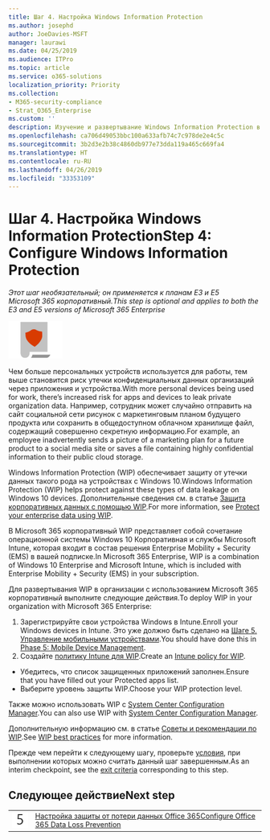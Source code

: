 ```yaml
---
title: Шаг 4. Настройка Windows Information Protection
ms.author: josephd
author: JoeDavies-MSFT
manager: laurawi
ms.date: 04/25/2019
ms.audience: ITPro
ms.topic: article
ms.service: o365-solutions
localization_priority: Priority
ms.collection:
- M365-security-compliance
- Strat_O365_Enterprise
ms.custom: ''
description: Изучение и развертывание Windows Information Protection в Microsoft 365.
ms.openlocfilehash: ca706d49053bbc100a633afb74c7c978de2e4c5c
ms.sourcegitcommit: 3b2d3e2b38c4860db977e73dda119a465c669fa4
ms.translationtype: HT
ms.contentlocale: ru-RU
ms.lasthandoff: 04/26/2019
ms.locfileid: "33353109"
---
```

# <a name="step-4-configure-windows-information-protection"></a><span data-ttu-id="46796-103">Шаг 4. Настройка Windows Information Protection</span><span class="sxs-lookup"><span data-stu-id="46796-103">Step 4: Configure Windows Information Protection</span></span>

<span data-ttu-id="46796-104">*Этот шаг необязательный; он применяется к планам E3 и E5 Microsoft 365 корпоративный.*</span><span class="sxs-lookup"><span data-stu-id="46796-104">*This step is optional and applies to both the E3 and E5 versions of Microsoft 365 Enterprise*</span></span>

![](./media/deploy-foundation-infrastructure/infoprotection_icon-small.png)

<span data-ttu-id="46796-105">Чем больше персональных устройств используется для работы, тем выше становится риск утечки конфиденциальных данных организаций через приложения и устройства.</span><span class="sxs-lookup"><span data-stu-id="46796-105">With more personal devices being used for work, there’s increased risk for apps and devices to leak private organization data.</span></span> <span data-ttu-id="46796-106">Например, сотрудник может случайно отправить на сайт социальной сети рисунок с маркетинговым планом будущего продукта или сохранить в общедоступном облачном хранилище файл, содержащий совершенно секретную информацию.</span><span class="sxs-lookup"><span data-stu-id="46796-106">For example, an employee inadvertently sends a picture of a marketing plan for a future product to a social media site or saves a file containing highly confidential information to their public cloud storage.</span></span> 

<span data-ttu-id="46796-107">Windows Information Protection (WIP) обеспечивает защиту от утечки данных такого рода на устройствах с Windows 10.</span><span class="sxs-lookup"><span data-stu-id="46796-107">Windows Information Protection (WIP) helps protect against these types of data leakage on Windows 10 devices.</span></span> <span data-ttu-id="46796-108">Дополнительные сведения см. в статье [Защита корпоративных данных с помощью WIP](https://docs.microsoft.com/windows/security/information-protection/windows-information-protection/protect-enterprise-data-using-wip).</span><span class="sxs-lookup"><span data-stu-id="46796-108">For more information, see [Protect your enterprise data using WIP](https://docs.microsoft.com/windows/security/information-protection/windows-information-protection/protect-enterprise-data-using-wip).</span></span>

<span data-ttu-id="46796-109">В Microsoft 365 корпоративный WIP представляет собой сочетание операционной системы Windows 10 Корпоративная и службы Microsoft Intune, которая входит в состав решения Enterprise Mobility + Security (EMS) в вашей подписке.</span><span class="sxs-lookup"><span data-stu-id="46796-109">In Microsoft 365 Enterprise, WIP is a combination of Windows 10 Enterprise and Microsoft Intune, which is included with Enterprise Mobility + Security (EMS) in your subscription.</span></span> 

<span data-ttu-id="46796-110">Для развертывания WIP в организации с использованием Microsoft 365 корпоративный выполните следующие действия.</span><span class="sxs-lookup"><span data-stu-id="46796-110">To deploy WIP in your organization with Microsoft 365 Enterprise:</span></span>

1. <span data-ttu-id="46796-111">Зарегистрируйте свои устройства Windows в Intune.</span><span class="sxs-lookup"><span data-stu-id="46796-111">Enroll your Windows devices in Intune.</span></span> <span data-ttu-id="46796-112">Это уже должно быть сделано на [Шаге 5. Управление мобильными устройствами](mobility-infrastructure.md).</span><span class="sxs-lookup"><span data-stu-id="46796-112">You should have done this in [Phase 5: Mobile Device Management](mobility-infrastructure.md).</span></span>
2. <span data-ttu-id="46796-113">Создайте [политику Intune для WIP](https://docs.microsoft.com/windows/security/information-protection/windows-information-protection/create-wip-policy-using-intune-azure).</span><span class="sxs-lookup"><span data-stu-id="46796-113">Create an [Intune policy for WIP](https://docs.microsoft.com/windows/security/information-protection/windows-information-protection/create-wip-policy-using-intune-azure).</span></span>
  - <span data-ttu-id="46796-114">Убедитесь, что список защищенных приложений заполнен.</span><span class="sxs-lookup"><span data-stu-id="46796-114">Ensure that you have filled out your Protected apps list.</span></span>
  - <span data-ttu-id="46796-115">Выберите уровень защиты WIP.</span><span class="sxs-lookup"><span data-stu-id="46796-115">Choose your WIP protection level.</span></span>

<span data-ttu-id="46796-116">Также можно использовать WIP с [System Center Configuration Manager](https://docs.microsoft.com/windows/security/information-protection/windows-information-protection/overview-create-wip-policy-sccm).</span><span class="sxs-lookup"><span data-stu-id="46796-116">You can also use WIP with [System Center Configuration Manager](https://docs.microsoft.com/windows/security/information-protection/windows-information-protection/overview-create-wip-policy-sccm).</span></span> 

<span data-ttu-id="46796-117">Дополнительную информацию см. в статье [Советы и рекомендации по WIP]( https://docs.microsoft.com/windows/security/information-protection/windows-information-protection/guidance-and-best-practices-wip).</span><span class="sxs-lookup"><span data-stu-id="46796-117">See [WIP best practices]( https://docs.microsoft.com/windows/security/information-protection/windows-information-protection/guidance-and-best-practices-wip) for more information.</span></span>

<span data-ttu-id="46796-118">Прежде чем перейти к следующему шагу, проверьте [условия](infoprotect-exit-criteria.md#crit-infoprotect-step4), при выполнении которых можно считать данный шаг завершенным.</span><span class="sxs-lookup"><span data-stu-id="46796-118">As an interim checkpoint, see the [exit criteria](infoprotect-exit-criteria.md#crit-infoprotect-step4) corresponding to this step.</span></span>

## <a name="next-step"></a><span data-ttu-id="46796-119">Следующее действие</span><span class="sxs-lookup"><span data-stu-id="46796-119">Next step</span></span>


|||
|:-------|:-----|
|![](./media/stepnumbers/Step5.png)|[<span data-ttu-id="46796-120">Настройка защиты от потери данных Office 365</span><span class="sxs-lookup"><span data-stu-id="46796-120">Configure Office 365 Data Loss Prevention</span></span>](infoprotect-data-loss-prevention.md)|


